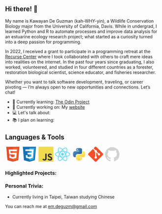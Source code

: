 ## Hi there!  👋

My name is Kawayan De Guzman (kah-WHY-yin), a Wildlife Conservation Biology major from the University of California, Davis. While in undergrad, I learned Python and R to automate processes and improve data analysis for an estuarine ecology research project; what started as a curiosity turned into a deep passion for programming.

In 2022, I received a grant to participate in a programming retreat at the [Recurse Center](https://www.recurse.com/) where I took collaborated with others to craft mere ideas into realities on the internet. In the past four years since graduating, I also worked, volunteered, and studied in four different countries as a forester, restoration biological scientist, science educator, and fisheries researcher. 

Whether you want to talk software development, traveling, or career pivoting — I’m always open to new opportunities and connections. Let’s chat!

- 🌱 Currently learning: [The Odin Project](https://www.theodinproject.com/)
- 🔨 Currently working on: My [website](https://www.ekdeguzm.com/)
- 💻 Let's talk about: 
- 📚 I plan on learning: 



## Languages & Tools
<div>
 <img src="https://raw.githubusercontent.com/ekdeguzm/ekdeguzm/main/icons/html5-original.svg" alt="html5" width=50 height=50>
 <img src="https://raw.githubusercontent.com/ekdeguzm/ekdeguzm/main/icons/css3-original.svg" alt="css3" width=50 height=50>
 <img src="https://raw.githubusercontent.com/ekdeguzm/ekdeguzm/main/icons/javascript-original.svg" alt="javascript" width=50 height=50>
 <img src="https://raw.githubusercontent.com/ekdeguzm/ekdeguzm/main/icons/react-original.svg" alt="react" width=50 height=50>
 <img src="https://raw.githubusercontent.com/ekdeguzm/ekdeguzm/main/icons/python-original.svg" alt="python" width=50 height=50>
 <img src="https://raw.githubusercontent.com/ekdeguzm/ekdeguzm/main/icons/git-original.svg" alt="git" width=50 height=50>
 <img src="https://raw.githubusercontent.com/ekdeguzm/ekdeguzm/main/icons/github-original.svg" alt="github" width=50 height=50>
 </div>

### Highlighted Projects:

### Personal Trivia:
- Currently living in Taipei, Taiwan studying Chinese

You can reach me at em.deguzm@gmail.com


<!-- 🌱 I’m currently learning: 
- Flask ([Flask Web Development](https://www.oreilly.com/library/view/flask-web-development/9781491991725/))
- SQLAlchemy
- Alembic
- Systems Design Fundamentals ([Algo Expert](https://www.algoexpert.io/systems/fundamentals))
- Database designs ([DDIA](https://dataintensive.net/))

📚 I plan on learning:
- Python Best Practices: Reading through [Beyond the Basic Stuff with Python](https://inventwithpython.com/beyond/) and [Serious Python](https://nostarch.com/seriouspython)
- Computer Science using [Teach Yourself Computer Science](https://teachyourselfcs.com/)
- Coursera Class: [Introduction to Mathematical Thinking](https://www.coursera.org/learn/mathematical-thinking) -->

